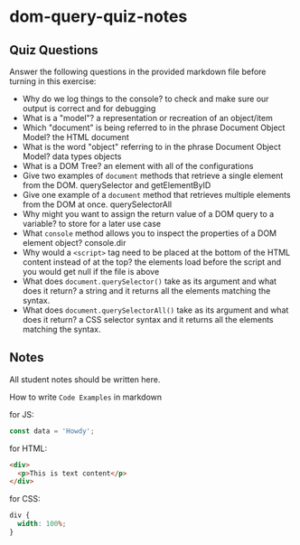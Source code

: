 # dom-query-quiz-notes

## Quiz Questions

Answer the following questions in the provided markdown file before turning in this exercise:

- Why do we log things to the console?
  to check and make sure our output is correct and for debugging
- What is a "model"?
  a representation or recreation of an object/item
- Which "document" is being referred to in the phrase Document Object Model?
  the HTML document
- What is the word "object" referring to in the phrase Document Object Model?
  data types objects
- What is a DOM Tree?
  an element with all of the configurations
- Give two examples of `document` methods that retrieve a single element from the DOM.
  querySelector and getElementByID
- Give one example of a `document` method that retrieves multiple elements from the DOM at once.
  querySelectorAll
- Why might you want to assign the return value of a DOM query to a variable?
  to store for a later use case
- What `console` method allows you to inspect the properties of a DOM element object?
  console.dir
- Why would a `<script>` tag need to be placed at the bottom of the HTML content instead of at the top?
  the elements load before the script and you would get null if the file is above
- What does `document.querySelector()` take as its argument and what does it return?
  a string and it returns all the elements matching the syntax.
- What does `document.querySelectorAll()` take as its argument and what does it return?
  a CSS selector syntax and it returns all the elements matching the syntax.

## Notes

All student notes should be written here.

How to write `Code Examples` in markdown

for JS:

```javascript
const data = 'Howdy';
```

for HTML:

```html
<div>
  <p>This is text content</p>
</div>
```

for CSS:

```css
div {
  width: 100%;
}
```
